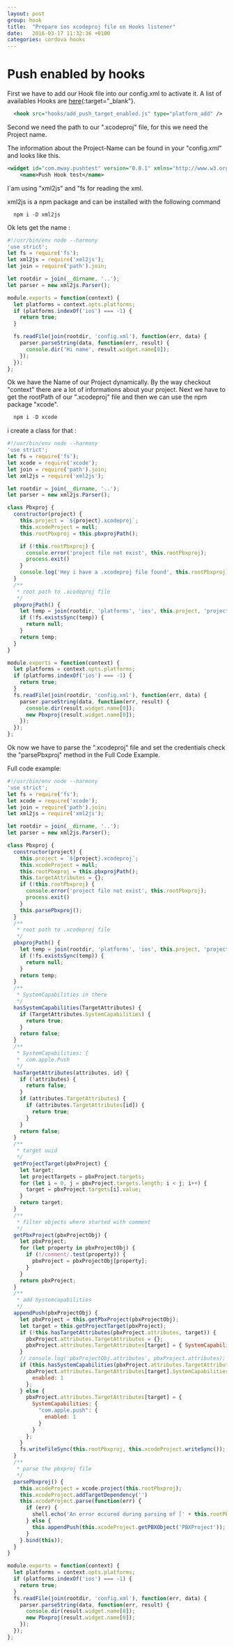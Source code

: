```yaml
---
layout: post
group: hook
title:  "Prepare ios xcodeproj file on Hooks listener"
date:   2016-03-17 11:32:36 +0100
categories: cordova hooks
---
```


# Push enabled by hooks

First we have to add our Hook file into our config.xml to activate it. A list of availables Hooks are [here](https://cordova.apache.org/docs/de/latest/guide/appdev/hooks/index.html){:target="_blank"}.

````xml
  <hook src="hooks/add_push_target_enabled.js" type="platform_add" />
````

Second we need the path to our ".xcodeproj" file, for this we need the Project name.

The information about the Project-Name can be found in your "config.xml" and looks like this.

````xml
<widget id="com.mway.pushtest" version="0.0.1" xmlns="http://www.w3.org/ns/widgets" xmlns:cdv="http://cordova.apache.org/ns/1.0">
    <name>Push Hook test</name>
````

I`am using "xml2js" and "fs for reading the xml.

xml2js is a npm package and can be installed with the following command

````shell
  npm i -D xml2js
````
Ok lets get the name :

````js
#!/usr/bin/env node --harmony
'use strict';
let fs = require('fs');
let xml2js = require('xml2js');
let join = require('path').join;

let rootdir = join(__dirname, '..');
let parser = new xml2js.Parser();

module.exports = function(context) {
  let platforms = context.opts.platforms;
  if (platforms.indexOf('ios') === -1) {
    return true;
  }

  fs.readFile(join(rootdir, 'config.xml'), function(err, data) {
    parser.parseString(data, function(err, result) {
      console.dir('Hi name', result.widget.name[0]);
    });
  });
};
````

Ok we have the Name of our Project dynamically. By the way checkout "context" there are a lot of informations about your project.
Next we have to get the rootPath of our ".xcodeproj" file and then we can use the npm package "xcode".

````js
  npm i -D xcode
````

i create a class for that :

```js
#!/usr/bin/env node --harmony
'use strict';
let fs = require('fs');
let xcode = require('xcode');
let join = require('path').join;
let xml2js = require('xml2js');

let rootdir = join(__dirname, '..');
let parser = new xml2js.Parser();

class Pbxproj {
  constructor(project) {
    this.project = `${project}.xcodeproj`;
    this.xcodeProject = null;
    this.rootPbxproj = this.pbxprojPath();

    if (!this.rootPbxproj) {
      console.error('project file not exist', this.rootPbxproj);
      process.exit()
    }
    console.log('Hey i have a .xcodeproj file found', this.rootPbxproj);
  }
  /**
   * root path to .xcodeproj file
   */
  pbxprojPath() {
    let temp = join(rootdir, 'platforms', 'ios', this.project, 'project.pbxproj');
    if (!fs.existsSync(temp)) {
      return null;
    }
    return temp;
  }
}

module.exports = function(context) {
  let platforms = context.opts.platforms;
  if (platforms.indexOf('ios') === -1) {
    return true;
  }
  fs.readFile(join(rootdir, 'config.xml'), function(err, data) {
    parser.parseString(data, function(err, result) {
      console.dir(result.widget.name[0]);
      new Pbxproj(result.widget.name[0]);
    });
  });
};
```
Ok now we have to parse the ".xcodeproj" file and set the credentials check the "parsePbxproj" method in the Full Code Example.

Full code example:

````js
#!/usr/bin/env node --harmony
'use strict';
let fs = require('fs');
let xcode = require('xcode');
let join = require('path').join;
let xml2js = require('xml2js');

let rootdir = join(__dirname, '..');
let parser = new xml2js.Parser();

class Pbxproj {
  constructor(project) {
    this.project = `${project}.xcodeproj`;
    this.xcodeProject = null;
    this.rootPbxproj = this.pbxprojPath();
    this.targetAttributes = {};
    if (!this.rootPbxproj) {
      console.error('project file not exist', this.rootPbxproj);
      process.exit()
    }
    this.parsePbxproj();
  }
  /**
   * root path to .xcodeproj file
   */
  pbxprojPath() {
    let temp = join(rootdir, 'platforms', 'ios', this.project, 'project.pbxproj');
    if (!fs.existsSync(temp)) {
      return null;
    }
    return temp;
  }
  /**
   * SystemCapabilities in there
   */
  hasSystemCapabilities(TargetAttributes) {
    if (TargetAttributes.SystemCapabilities) {
      return true;
    }
    return false;
  }
  /**
   * SystemCapabilities: {
   *  com.apple.Push
   */
  hasTargetAttributes(attributes, id) {
    if (!attributes) {
      return false;
    }
    if (attributes.TargetAttributes) {
      if (attributes.TargetAttributes[id]) {
        return true;
      }
    }
    return false;
  }
  /**
   * target uuid
   */
  getProjectTarget(pbxProject) {
    let target;
    let projectTargets = pbxProject.targets;
    for (let i = 0, j = pbxProject.targets.length; i < j; i++) {
      target = pbxProject.targets[i].value;
    }
    return target;
  }
  /**
   * filter objects where started with comment
   */
  getPbxProject(pbxProjectObj) {
    let pbxProject;
    for (let property in pbxProjectObj) {
      if (!/comment/.test(property)) {
        pbxProject = pbxProjectObj[property];
      }
    }
    return pbxProject;
  }
  /**
   * add Systemcapabilities
   */
  appendPush(pbxProjectObj) {
    let pbxProject = this.getPbxProject(pbxProjectObj);
    let target = this.getProjectTarget(pbxProject);
    if (!this.hasTargetAttributes(pbxProject.attributes, target)) {
      pbxProject.attributes.TargetAttributes = {};
      pbxProject.attributes.TargetAttributes[target] = { SystemCapabilities: {} };
    }
    // console.log('pbxProjectObj.attributes', pbxProject.attributes);
    if (this.hasSystemCapabilities(pbxProject.attributes.TargetAttributes[target])) {
      pbxProject.attributes.TargetAttributes[target].SystemCapabilities['com.apple.push'] = {
        enabled: 1
      };
    } else {
      pbxProject.attributes.TargetAttributes[target] = {
        SystemCapabilities: {
          "com.apple.push": {
            enabled: 1
          }
        }
      };
    }
    fs.writeFileSync(this.rootPbxproj, this.xcodeProject.writeSync());
  }
  /**
   * parse the pbxproj file
   */
  parsePbxproj() {
    this.xcodeProject = xcode.project(this.rootPbxproj);
    this.xcodeProject.addTargetDependency('')
    this.xcodeProject.parse(function(err) {
      if (err) {
        shell.echo('An error occured during parsing of [' + this.rootPbxproj + ']: ' + JSON.stringify(err, null, 2));
      } else {
        this.appendPush(this.xcodeProject.getPBXObject('PBXProject'));
      }
    }.bind(this));
  }
}

module.exports = function(context) {
  let platforms = context.opts.platforms;
  if (platforms.indexOf('ios') === -1) {
    return true;
  }
  fs.readFile(join(rootdir, 'config.xml'), function(err, data) {
    parser.parseString(data, function(err, result) {
      console.dir(result.widget.name[0]);
      new Pbxproj(result.widget.name[0]);
    });
  });
};
````
